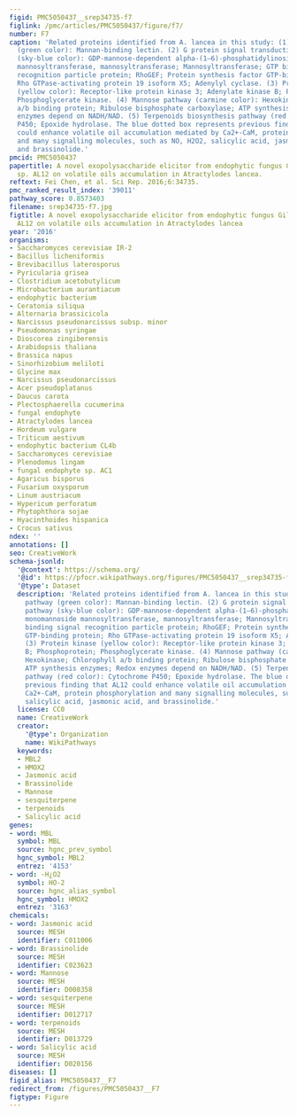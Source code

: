 ```yaml
---
figid: PMC5050437__srep34735-f7
figlink: /pmc/articles/PMC5050437/figure/f7/
number: F7
caption: 'Related proteins identified from A. lancea in this study: (1) MBL pathway
  (green color): Mannan-binding lectin. (2) G protein signal transduction pathway
  (sky-blue color): GDP-mannose-dependent alpha-(1–6)-phosphatidylinositol monomannoside
  mannosyltransferase, mannosyltransferase; Mannosyltransferase; GTP binding signal
  recognition particle protein; RhoGEF; Protein synthesis factor GTP-binding protein;
  Rho GTPase-activating protein 19 isoform X5; Adenylyl cyclase. (3) Protein kinase
  (yellow color): Receptor-like protein kinase 3; Adenylate kinase B; Phosphoprotein;
  Phosphoglycerate kinase. (4) Mannose pathway (carmine color): Hexokinase; Chlorophyll
  a/b binding protein; Ribulose bisphosphate carboxylase; ATP synthesis enzymes; Redox
  enzymes depend on NADH/NAD. (5) Terpenoids biosynthesis pathway (red color): Cytochrome
  P450; Epoxide hydrolase. The blue dotted box represents previous finding that AL12
  could enhance volatile oil accumulation mediated by Ca2+-CaM, protein phosphorylation
  and many signalling molecules, such as NO, H2O2, salicylic acid, jasmonic acid,
  and brassinolide.'
pmcid: PMC5050437
papertitle: A novel exopolysaccharide elicitor from endophytic fungus Gilmaniella
  sp. AL12 on volatile oils accumulation in Atractylodes lancea.
reftext: Fei Chen, et al. Sci Rep. 2016;6:34735.
pmc_ranked_result_index: '39011'
pathway_score: 0.8573403
filename: srep34735-f7.jpg
figtitle: A novel exopolysaccharide elicitor from endophytic fungus Gilmaniella sp.
  AL12 on volatile oils accumulation in Atractylodes lancea
year: '2016'
organisms:
- Saccharomyces cerevisiae IR-2
- Bacillus licheniformis
- Brevibacillus laterosporus
- Pyricularia grisea
- Clostridium acetobutylicum
- Microbacterium aurantiacum
- endophytic bacterium
- Ceratonia siliqua
- Alternaria brassicicola
- Narcissus pseudonarcissus subsp. minor
- Pseudomonas syringae
- Dioscorea zingiberensis
- Arabidopsis thaliana
- Brassica napus
- Sinorhizobium meliloti
- Glycine max
- Narcissus pseudonarcissus
- Acer pseudoplatanus
- Daucus carota
- Plectosphaerella cucumerina
- fungal endophyte
- Atractylodes lancea
- Hordeum vulgare
- Triticum aestivum
- endophytic bacterium CL4b
- Saccharomyces cerevisiae
- Plenodomus lingam
- fungal endophyte sp. AC1
- Agaricus bisporus
- Fusarium oxysporum
- Linum austriacum
- Hypericum perforatum
- Phytophthora sojae
- Hyacinthoides hispanica
- Crocus sativus
ndex: ''
annotations: []
seo: CreativeWork
schema-jsonld:
  '@context': https://schema.org/
  '@id': https://pfocr.wikipathways.org/figures/PMC5050437__srep34735-f7.html
  '@type': Dataset
  description: 'Related proteins identified from A. lancea in this study: (1) MBL
    pathway (green color): Mannan-binding lectin. (2) G protein signal transduction
    pathway (sky-blue color): GDP-mannose-dependent alpha-(1–6)-phosphatidylinositol
    monomannoside mannosyltransferase, mannosyltransferase; Mannosyltransferase; GTP
    binding signal recognition particle protein; RhoGEF; Protein synthesis factor
    GTP-binding protein; Rho GTPase-activating protein 19 isoform X5; Adenylyl cyclase.
    (3) Protein kinase (yellow color): Receptor-like protein kinase 3; Adenylate kinase
    B; Phosphoprotein; Phosphoglycerate kinase. (4) Mannose pathway (carmine color):
    Hexokinase; Chlorophyll a/b binding protein; Ribulose bisphosphate carboxylase;
    ATP synthesis enzymes; Redox enzymes depend on NADH/NAD. (5) Terpenoids biosynthesis
    pathway (red color): Cytochrome P450; Epoxide hydrolase. The blue dotted box represents
    previous finding that AL12 could enhance volatile oil accumulation mediated by
    Ca2+-CaM, protein phosphorylation and many signalling molecules, such as NO, H2O2,
    salicylic acid, jasmonic acid, and brassinolide.'
  license: CC0
  name: CreativeWork
  creator:
    '@type': Organization
    name: WikiPathways
  keywords:
  - MBL2
  - HMOX2
  - Jasmonic acid
  - Brassinolide
  - Mannose
  - sesquiterpene
  - terpenoids
  - Salicylic acid
genes:
- word: MBL
  symbol: MBL
  source: hgnc_prev_symbol
  hgnc_symbol: MBL2
  entrez: '4153'
- word: -H¿O2
  symbol: HO-2
  source: hgnc_alias_symbol
  hgnc_symbol: HMOX2
  entrez: '3163'
chemicals:
- word: Jasmonic acid
  source: MESH
  identifier: C011006
- word: Brassinolide
  source: MESH
  identifier: C023623
- word: Mannose
  source: MESH
  identifier: D008358
- word: sesquiterpene
  source: MESH
  identifier: D012717
- word: terpenoids
  source: MESH
  identifier: D013729
- word: Salicylic acid
  source: MESH
  identifier: D020156
diseases: []
figid_alias: PMC5050437__F7
redirect_from: /figures/PMC5050437__F7
figtype: Figure
---
```

